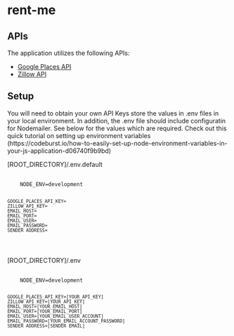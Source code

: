 # rent-me

## APIs
<p>The application utilizes the following APIs:</p>

* [Google Places API](https://developers.google.com/places/web-service/intro "Google Places API")
* [Zillow API](https://www.zillow.com/howto/api/APIOverview.htm "Zillow API")

## Setup

<p>You will need to obtain your own API Keys store the values in .env files in your local environment. In addition, the .env file should include configuratin for Nodemailer.  See below for the values which are required.  Check out this quick tutorial on setting up environment variables (https://codeburst.io/how-to-easily-set-up-node-environment-variables-in-your-js-application-d06740f9b9bd)</p>

<p>[ROOT_DIRECTORY]/.env.default</p>
<pre>
  <code>
    NODE_ENV=development

    GOOGLE_PLACES_API_KEY=
    ZILLOW_API_KEY=
    EMAIL_HOST=
    EMAIL_PORT=
    EMAIL_USER=
    EMAIL_PASSWORD=
    SENDER_ADDRESS=
  </code>
</pre>

<p>[ROOT_DIRECTORY]/.env</p>
<pre>
  <code>
    NODE_ENV=development

    GOOGLE_PLACES_API_KEY=[YOUR_API_KEY]
    ZILLOW_API_KEY=[YOUR_API_KEY]
    EMAIL_HOST=[YOUR_EMAIL_HOST]
    EMAIL_PORT=[YOUR_EMAIL_PORT]
    EMAIL_USER=[YOUR_EMAIL_USER_ACCOUNT]
    EMAIL_PASSWORD=[YOUR_EMAIL_ACCOUNT_PASSWORD]
    SENDER_ADDRESS=[SENDER_EMAIL]
  </code>
</pre>
